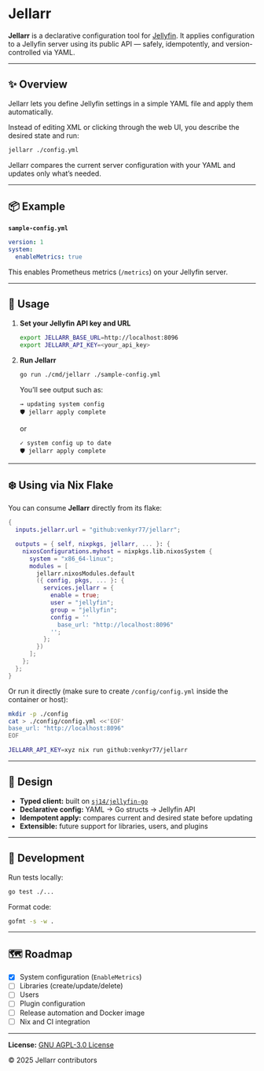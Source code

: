 # Jellarr

**Jellarr** is a declarative configuration tool for
[Jellyfin](https://jellyfin.org). It applies configuration to a Jellyfin server
using its public API — safely, idempotently, and version-controlled via YAML.

---

## ✨ Overview

Jellarr lets you define Jellyfin settings in a simple YAML file and apply them
automatically.

Instead of editing XML or clicking through the web UI, you describe the desired
state and run:

```bash
jellarr ./config.yml
```

Jellarr compares the current server configuration with your YAML and updates
only what’s needed.

---

## 📦 Example

**`sample-config.yml`**

```yaml
version: 1
system:
  enableMetrics: true
```

This enables Prometheus metrics (`/metrics`) on your Jellyfin server.

---

## 🚀 Usage

1. **Set your Jellyfin API key and URL**

   ```bash
   export JELLARR_BASE_URL=http://localhost:8096
   export JELLARR_API_KEY=<your_api_key>
   ```

2. **Run Jellarr**

   ```bash
   go run ./cmd/jellarr ./sample-config.yml
   ```

   You’ll see output such as:

   ```
   → updating system config
   🛡️ jellarr apply complete
   ```

   or

   ```
   ✓ system config up to date
   🛡️ jellarr apply complete
   ```

---

## ❄️ Using via Nix Flake

You can consume **Jellarr** directly from its flake:

```nix
{
  inputs.jellarr.url = "github:venkyr77/jellarr";

  outputs = { self, nixpkgs, jellarr, ... }: {
    nixosConfigurations.myhost = nixpkgs.lib.nixosSystem {
      system = "x86_64-linux";
      modules = [
        jellarr.nixosModules.default
        ({ config, pkgs, ... }: {
          services.jellarr = {
            enable = true;
            user = "jellyfin";
            group = "jellyfin";
            config = ''
              base_url: "http://localhost:8096"
            '';
          };
        })
      ];
    };
  };
}
```

Or run it directly (make sure to create `/config/config.yml` inside the
container or host):

```bash
mkdir -p ./config
cat > ./config/config.yml <<'EOF'
base_url: "http://localhost:8096"
EOF

JELLARR_API_KEY=xyz nix run github:venkyr77/jellarr
```

---

## 🧠 Design

- **Typed client:** built on
  [`sj14/jellyfin-go`](https://github.com/sj14/jellyfin-go)
- **Declarative config:** YAML → Go structs → Jellyfin API
- **Idempotent apply:** compares current and desired state before updating
- **Extensible:** future support for libraries, users, and plugins

---

## 🧪 Development

Run tests locally:

```bash
go test ./...
```

Format code:

```bash
gofmt -s -w .
```

---

## 🗺️ Roadmap

- [x] System configuration (`EnableMetrics`)
- [ ] Libraries (create/update/delete)
- [ ] Users
- [ ] Plugin configuration
- [ ] Release automation and Docker image
- [ ] Nix and CI integration

---

**License:** [GNU AGPL-3.0 License](https://www.gnu.org/licenses/agpl-3.0.html)

© 2025 Jellarr contributors
